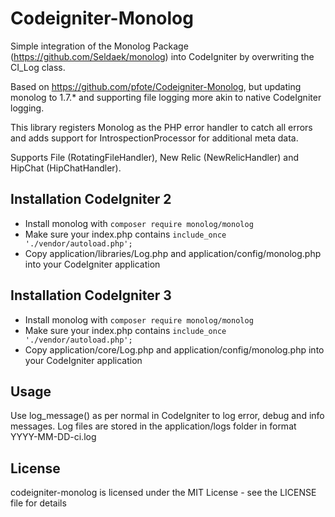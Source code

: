 Codeigniter-Monolog
===================

Simple integration of the Monolog Package (https://github.com/Seldaek/monolog) into CodeIgniter by overwriting the CI_Log class.

Based on https://github.com/pfote/Codeigniter-Monolog, but updating monolog to 1.7.* and supporting file logging more akin to native CodeIgniter logging.

This library registers Monolog as the PHP error handler to catch all errors and adds support for IntrospectionProcessor for additional meta data.

Supports File (RotatingFileHandler), New Relic (NewRelicHandler) and HipChat (HipChatHandler).

Installation CodeIgniter 2
--------------------------
* Install monolog with ```composer require monolog/monolog```
* Make sure your index.php contains  ```include_once './vendor/autoload.php';```
* Copy application/libraries/Log.php and application/config/monolog.php into your CodeIgniter application

Installation CodeIgniter 3
--------------------------
* Install monolog with ```composer require monolog/monolog```
* Make sure your index.php contains  ```include_once './vendor/autoload.php';```
* Copy application/core/Log.php and application/config/monolog.php into your CodeIgniter application

Usage
-----
Use log_message() as per normal in CodeIgniter to log error, debug and info messages. Log files are stored in the application/logs folder in format YYYY-MM-DD-ci.log

License
-------

codeigniter-monolog is licensed under the MIT License - see the LICENSE file for details
